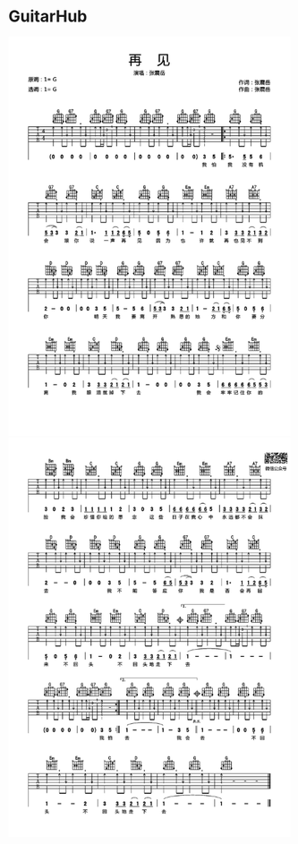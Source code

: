 # GuitarHub

![张震岳《再见》吉他谱_G调扫弦高清版_0](./张震岳《再见》吉他谱_G调扫弦高清版_0.jpg)
![张震岳《再见》吉他谱_G调扫弦高清版_1](./张震岳《再见》吉他谱_G调扫弦高清版_1.jpg)
